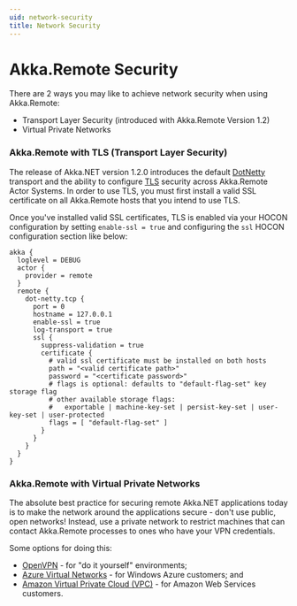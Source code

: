 ```yaml
---
uid: network-security
title: Network Security
---
```


# Akka.Remote Security

There are 2 ways you may like to achieve network security when using Akka.Remote:

* Transport Layer Security (introduced with Akka.Remote Version 1.2)
* Virtual Private Networks

### Akka.Remote with TLS (Transport Layer Security)

The release of Akka.NET version 1.2.0 introduces the default [DotNetty](https://github.com/Azure/DotNetty) transport and the ability to configure [TLS](http://en.wikipedia.org/wiki/Transport_Layer_Security) security across Akka.Remote Actor Systems.  In order to use TLS, you must first install a valid SSL certificate on all Akka.Remote hosts that you intend to use TLS.

Once you've installed valid SSL certificates, TLS is enabled via your HOCON configuration by setting `enable-ssl = true` and configuring the `ssl` HOCON configuration section like below:

```hocon
akka {
  loglevel = DEBUG
  actor {
    provider = remote
  }
  remote {
    dot-netty.tcp {
      port = 0
      hostname = 127.0.0.1
      enable-ssl = true
      log-transport = true
      ssl {
        suppress-validation = true
        certificate {
          # valid ssl certificate must be installed on both hosts
          path = "<valid certificate path>" 
          password = "<certificate password>"
          # flags is optional: defaults to "default-flag-set" key storage flag
          # other available storage flags:
          #   exportable | machine-key-set | persist-key-set | user-key-set | user-protected
          flags = [ "default-flag-set" ] 
        }
      }
    }
  }
}
```

### Akka.Remote with Virtual Private Networks

The absolute best practice for securing remote Akka.NET applications today is to make the network around the applications secure - don't use public, open networks! Instead, use a private network to restrict machines that can contact Akka.Remote processes to ones who have your VPN credentials.

Some options for doing this:

* [OpenVPN](https://openvpn.net/) - for "do it yourself" environments;
* [Azure Virtual Networks](http://azure.microsoft.com/en-us/services/virtual-network/) - for Windows Azure customers; and
* [Amazon Virtual Private Cloud (VPC)](http://aws.amazon.com/vpc/) - for Amazon Web Services customers.
